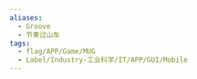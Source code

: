 ```yaml
---
aliases:
  - Groove
  - 节奏过山车
tags:
  - flag/APP/Game/MUG
  - Label/Industry-工业科学/IT/APP/GUI/Mobile
---
```

